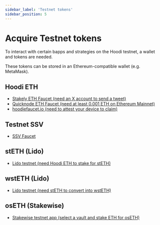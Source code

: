 ```yaml
---
sidebar_label: 'Testnet tokens'
sidebar_position: 5
---
```


# Acquire Testnet tokens

To interact with certain bapps and strategies on the Hoodi testnet, a wallet and tokens are needed. 

These tokens can be stored in an Ethereum-compatible wallet (e.g. MetaMask).

## Hoodi ETH 

- [Stakely ETH Faucet (need an X account to send a tweet)](https://stakely.io/faucet/ethereum-hoodi-testnet-eth)
- [Quicknode ETH Faucet (need at least 0.001 ETH on Ethereum Mainnet)](https://faucet.quicknode.com/ethereum/hoodi)
- [hoodiefaucet.io (need to attest your device to claim)](https://www.hoodifaucet.io/)

## Testnet SSV

- [SSV Faucet](https://faucet.ssv.network/)

## stETH (Lido)

- [Lido testnet (need Hoodi ETH to stake for stETH)](https://stake-hoodi.testnet.fi/)

## wstETH (Lido)

- [Lido testnet (need stETH to convert into wstETH)](https://stake-hoodi.testnet.fi/wrap)

## osETH (Stakewise)

- [Stakewise testnet app (select a vault and stake ETH for osETH)](https://app.stakewise.io/vaults?networkId=hoodi)
